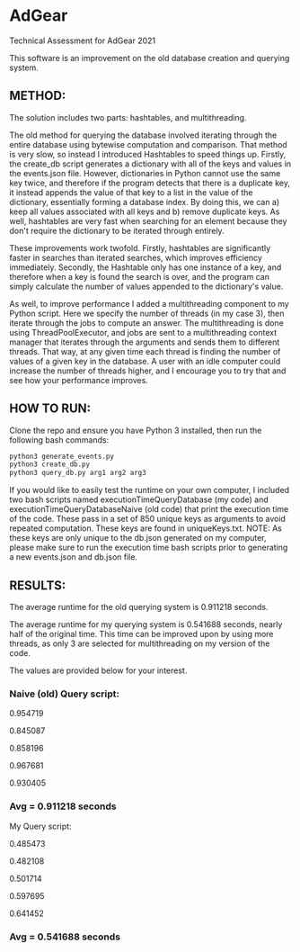 # AdGear
Technical Assessment for AdGear 2021

This software is an improvement on the old database creation and querying system.

## METHOD:

The solution includes two parts: hashtables, and multithreading.

The old method for querying the database involved iterating through the entire database using bytewise computation and comparison. That method is very slow, so instead I introduced Hashtables to speed things up. Firstly, the create_db script generates a dictionary with all of the keys and values in the events.json file. However, dictionaries in Python cannot use the same key twice, and therefore if the program detects that there is a duplicate key, it instead appends the value of that key to a list in the value of the dictionary, essentially forming a database index. By doing this, we can a) keep all values associated with all keys and b) remove duplicate keys. As well, hashtables are very fast when searching for an element because they don't require the dictionary to be iterated through entirely.

These improvements work twofold. Firstly, hashtables are significantly faster in searches than iterated searches, which improves efficiency immediately. Secondly, the Hashtable only has one instance of a key, and therefore when a key is found the search is over, and the program can simply calculate the number of values appended to the dictionary's value.

As well, to improve performance I added a multithreading component to my Python script. Here we specify the number of threads (in my case 3), then iterate through the jobs to compute an answer. The multithreading is done using ThreadPoolExecutor, and jobs are sent to a multithreading context manager that iterates through the arguments and sends them to different threads. That way, at any given time each thread is finding the number of values of a given key in the database. A user with an idle computer could increase the number of threads higher, and I encourage you to try that and see how your performance improves.

## HOW TO RUN:

Clone the repo and ensure you have Python 3 installed, then run the following bash commands:

```bash
python3 generate_events.py
python3 create_db.py
python3 query_db.py arg1 arg2 arg3
```
If you would like to easily test the runtime on your own computer, I included two bash scripts named executionTimeQueryDatabase (my code) and executionTimeQueryDatabaseNaive (old code) that print the execution time of the code. These pass in a set of 850 unique keys as arguments to avoid repeated computation. These keys are found in uniqueKeys.txt. NOTE: As these keys are only unique to the db.json generated on my computer, please make sure to run the execution time bash scripts prior to generating a new events.json and db.json file.

## RESULTS:

The average runtime for the old querying system is 0.911218 seconds.

The average runtime for my querying system is 0.541688 seconds, nearly half of the original time. This time can be improved upon by using more threads, as only 3 are selected for multithreading on my version of the code.

The values are provided below for your interest.

### Naive (old) Query script:

0.954719

0.845087

0.858196

0.967681

0.930405

### Avg = 0.911218 seconds

My Query script:

0.485473

0.482108

0.501714

0.597695

0.641452

### Avg = 0.541688 seconds
